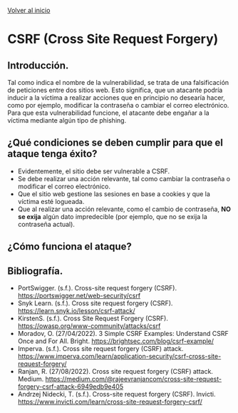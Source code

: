 [Volver al inicio](../Readme.md)
# CSRF (Cross Site Request Forgery)
## Introducción.
Tal como indica el nombre de la vulnerabilidad, se trata de una falsificación de peticiones entre dos sitios web. Esto significa, que un atacante podría inducir a la víctima a realizar acciones que en principio no desearía hacer, como por ejemplo, modificar la contraseña o cambiar el correo electrónico.
Para que esta vulnerabilidad funcione, el atacante debe engañar a la víctima mediante algún tipo de phishing.
## ¿Qué condiciones se deben cumplir para que el ataque tenga éxito?
- Evidentemente, el sitio debe ser vulnerable a CSRF.
- Se debe realizar una acción relevante, tal como cambiar la contraseña o modificar el correo electrónico.
- Que el sitio web gestione las sesiones en base a cookies y que la víctima esté logueada.
- Que al realizar una acción relevante, como el cambio de contraseña, **NO se exija** algún dato impredecible (por ejemplo, que no se exija la contraseña actual).
## ¿Cómo funciona el ataque?

## Bibliografía.
- PortSwigger. (s.f.). Cross-site request forgery (CSRF). https://portswigger.net/web-security/csrf
- Snyk Learn. (s.f.). Cross site request forgery (CSRF). https://learn.snyk.io/lesson/csrf-attack/
- KirstenS. (s.f.). Cross Site Request Forgery (CSRF). https://owasp.org/www-community/attacks/csrf
- Moradov, O. (27/04/2022). 3 Simple CSRF Examples: Understand CSRF Once and For All. Bright. https://brightsec.com/blog/csrf-example/
- Imperva. (s.f.). Cross site request forgery (CSRF) attack. https://www.imperva.com/learn/application-security/csrf-cross-site-request-forgery/
- Ranjan, R. (27/08/2022). Cross site request forgery (CSRF) attack. Medium. https://medium.com/@rajeevranjancom/cross-site-request-forgery-csrf-attack-6949edb9e405
- Andrzej Nidecki, T. (s.f.). Cross-site request forgery (CSRF). Invicti. https://www.invicti.com/learn/cross-site-request-forgery-csrf/
